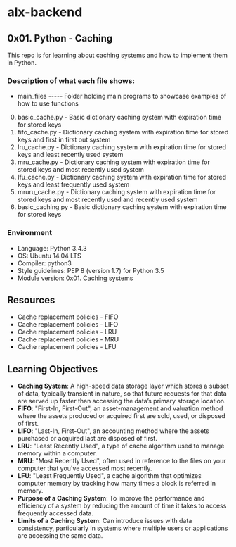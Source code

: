 # alx-backend

## 0x01. Python - Caching

This repo is for learning about caching systems and how to implement them in Python.

### Description of what each file shows:

* main_files ----- Folder holding main programs to showcase examples of how to use functions
0. basic_cache.py - Basic dictionary caching system with expiration time for stored keys
1. fifo_cache.py - Dictionary caching system with expiration time for stored keys and first in first out system
2. lru_cache.py - Dictionary caching system with expiration time for stored keys and least recently used system
3. mru_cache.py - Dictionary caching system with expiration time for stored keys and most recently used system
4. lfu_cache.py - Dictionary caching system with expiration time for stored keys and least frequently used system
5. mruru_cache.py - Dictionary caching system with expiration time for stored keys and most recently used and recently used system
6. basic_caching.py - Basic dictionary caching system with expiration time for stored keys

### Environment

* Language: Python 3.4.3
* OS: Ubuntu 14.04 LTS
* Compiler: python3
* Style guidelines: PEP 8 (version 1.7) for Python 3.5
* Module version: 0x01. Caching systems

## Resources

* Cache replacement policies - FIFO
* Cache replacement policies - LIFO
* Cache replacement policies - LRU
* Cache replacement policies - MRU
* Cache replacement policies - LFU

## Learning Objectives

* **Caching System**: A high-speed data storage layer which stores a subset of data, typically transient in nature, so that future requests for that data are served up faster than accessing the data’s primary storage location.
* **FIFO**: "First-In, First-Out", an asset-management and valuation method where the assets produced or acquired first are sold, used, or disposed of first.
* **LIFO**: "Last-In, First-Out", an accounting method where the assets purchased or acquired last are disposed of first.
* **LRU**: "Least Recently Used", a type of cache algorithm used to manage memory within a computer.
* **MRU**: "Most Recently Used", often used in reference to the files on your computer that you've accessed most recently.
* **LFU**: "Least Frequently Used", a cache algorithm that optimizes computer memory by tracking how many times a block is referred in memory.
* **Purpose of a Caching System**: To improve the performance and efficiency of a system by reducing the amount of time it takes to access frequently accessed data.
* **Limits of a Caching System**: Can introduce issues with data consistency, particularly in systems where multiple users or applications are accessing the same data.

